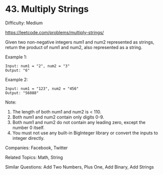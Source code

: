 # 43. Multiply Strings

Difficulty: Medium

https://leetcode.com/problems/multiply-strings/

Given two non-negative integers num1 and num2 represented as strings, return the product of num1 and num2, also represented as a string.

Example 1:
```
Input: num1 = "2", num2 = "3"
Output: "6"
```
Example 2:
```
Input: num1 = "123", num2 = "456"
Output: "56088"
```

Note:

1. The length of both num1 and num2 is < 110.
2. Both num1 and num2 contain only digits 0-9.
3. Both num1 and num2 do not contain any leading zero, except the number 0 itself.
4. You must not use any built-in BigInteger library or convert the inputs to integer directly.

Companies: Facebook, Twitter

Related Topics: Math, String

Similar Questions: Add Two Numbers, Plus One, Add Binary, Add Strings
